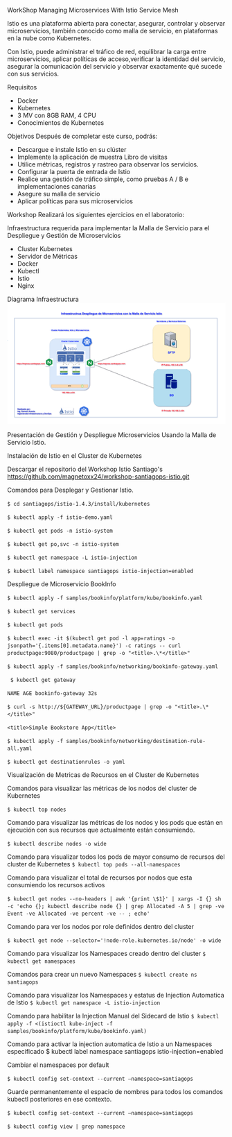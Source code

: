 WorkShop Managing Microservices With Istio Service Mesh

Istio es una plataforma abierta para conectar, asegurar, controlar y observar microservicios, también conocido como malla de servicio, en plataformas en la nube como Kubernetes.

Con Istio, puede administrar el tráfico de red, equilibrar la carga entre microservicios, aplicar políticas de acceso,verificar la identidad del servicio, asegurar la comunicación del servicio y observar exactamente qué sucede con sus servicios.

Requisitos

- Docker
- Kubernetes
- 3 MV con 8GB RAM, 4 CPU
- Conocimientos de Kubernetes

Objetivos
Después de completar este curso, podrás:

- Descargue e instale Istio en su clúster
- Implemente la aplicación de muestra Libro de visitas
- Utilice métricas, registros y rastreo para observar los servicios.
- Configurar la puerta de entrada de Istio
- Realice una gestión de tráfico simple, como pruebas A / B e implementaciones canarias
- Asegure su malla de servicio
- Aplicar políticas para sus microservicios

Workshop
Realizará los siguientes ejercicios en el laboratorio:

Infraestructura requerida para implementar la Malla de Servicio para el Despliegue y Gestión de Microservicios

- Cluster Kubernetes
- Servidor de Métricas
- Docker
- Kubectl
- Istio
- Nginx

Diagrama Infraestructura
![Diagrama de la Infraestructura Cluster Kubernetes con Malla de Servicio Istio](https://github.com/magnetoxx24/workshop-santiagops-istio/blob/master/imagenes/Diagrama.png)

Presentación de Gestión y Despliegue Microservicios Usando la Malla de Servicio Istio.

Instalación de Istio en el Cluster de Kubernetes

Descargar el repositorio del Workshop Istio Santiago's
https://github.com/magnetoxx24/workshop-santiagops-istio.git

Comandos para Desplegar y Gestionar Istio.

```$ cd santiagops/istio-1.4.3/install/kubernetes```

```$ kubectl apply -f istio-demo.yaml```

```$ kubectl get pods -n istio-system```

```$ kubectl get po,svc -n istio-system```

```$ kubectl get namespace -L istio-injection```

```$ kubectl label namespace santiagops istio-injection=enabled```

Despliegue de Microservicio BookInfo

```$ kubectl apply -f samples/bookinfo/platform/kube/bookinfo.yaml```

```$ kubectl get services```

```$ kubectl get pods```

```$ kubectl exec -it $(kubectl get pod -l app=ratings -o jsonpath='{.items[0].metadata.name}') -c ratings -- curl productpage:9080/productpage | grep -o "<title>.\*</title>"```

<title>Simple Bookstore App</title>

```$ kubectl apply -f samples/bookinfo/networking/bookinfo-gateway.yaml```

``` $ kubectl get gateway```

```NAME AGE bookinfo-gateway 32s```

```$ curl -s http://${GATEWAY_URL}/productpage | grep -o "<title>.\*</title>"```

```<title>Simple Bookstore App</title> ```

```$ kubectl apply -f samples/bookinfo/networking/destination-rule-all.yaml```

```$ kubectl get destinationrules -o yaml```

Visualización de Metricas de Recursos en el Cluster de Kubernetes

Comandos para visualizar las métricas de los nodos del cluster de Kubernetes

```$ kubectl top nodes ```

Comando para visualizar las métricas de los nodos y los pods que están en ejecución con sus recursos que actualmente están consumiendo.

```$ kubectl describe nodes -o wide```

Comando para visualizar todos los pods de mayor consumo de recursos del cluster de Kubernetes
```$ kubectl top pods --all-namespaces```

Comando para visualizar el total de recursos por nodos que esta consumiendo los recursos activos

```$ kubectl get nodes --no-headers | awk '{print \$1}' | xargs -I {} sh -c 'echo {}; kubectl describe node {} | grep Allocated -A 5 | grep -ve Event -ve Allocated -ve percent -ve -- ; echo' ```

Comando para ver los nodos por role definidos dentro del cluster

```$ kubectl get node --selector='!node-role.kubernetes.io/node' -o wide```

Comando para visualizar los Namespaces creado dentro del cluster
```$ kubectl get namespaces```

Comandos para crear un nuevo Namespaces
```$ kubectl create ns santiagops```

Comando para visualizar los Namespaces y estatus de Injection Automatica de Istio
```$ kubectl get namespace -L istio-injection```

Comando para habilitar la Injection Manual del Sidecard de Istio
```$ kubectl apply -f <(istioctl kube-inject -f samples/bookinfo/platform/kube/bookinfo.yaml)```

Comando para activar la injection automatica de Istio a un Namespaces especificado
\$ kubectl label namespace santiagops istio-injection=enabled

Cambiar el namespaces por default

```$ kubectl config set-context --current —namespace=santiagops```

Guarde permanentemente el espacio de nombres para todos los comandos kubectl posteriores en ese contexto.

```$ kubectl config set-context --current —namespace=santiagops```

```$ kubectl config view | grep namespace```

